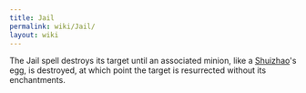 ```yaml
---
title: Jail
permalink: wiki/Jail/
layout: wiki
---
```


The Jail spell destroys its target until an associated minion, like a
[Shuizhao](/wiki/Shuizhao "wikilink")'s egg, is destroyed, at which point the
target is resurrected without its enchantments.
